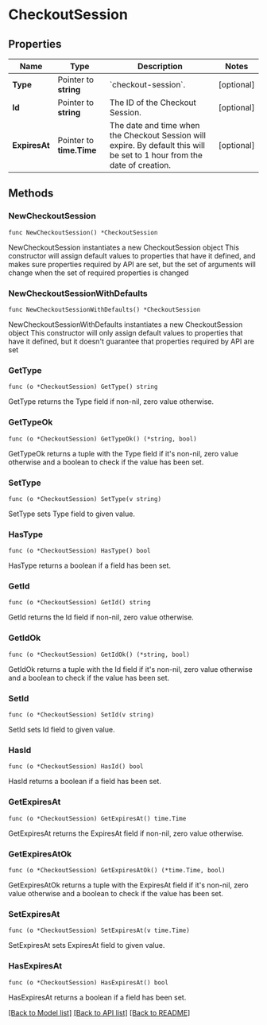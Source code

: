 # CheckoutSession

## Properties

Name | Type | Description | Notes
------------ | ------------- | ------------- | -------------
**Type** | Pointer to **string** | &#x60;checkout-session&#x60;. | [optional] 
**Id** | Pointer to **string** | The ID of the Checkout Session. | [optional] 
**ExpiresAt** | Pointer to **time.Time** | The date and time when the Checkout Session will expire. By default this will be set to 1 hour from the date of creation. | [optional] 

## Methods

### NewCheckoutSession

`func NewCheckoutSession() *CheckoutSession`

NewCheckoutSession instantiates a new CheckoutSession object
This constructor will assign default values to properties that have it defined,
and makes sure properties required by API are set, but the set of arguments
will change when the set of required properties is changed

### NewCheckoutSessionWithDefaults

`func NewCheckoutSessionWithDefaults() *CheckoutSession`

NewCheckoutSessionWithDefaults instantiates a new CheckoutSession object
This constructor will only assign default values to properties that have it defined,
but it doesn't guarantee that properties required by API are set

### GetType

`func (o *CheckoutSession) GetType() string`

GetType returns the Type field if non-nil, zero value otherwise.

### GetTypeOk

`func (o *CheckoutSession) GetTypeOk() (*string, bool)`

GetTypeOk returns a tuple with the Type field if it's non-nil, zero value otherwise
and a boolean to check if the value has been set.

### SetType

`func (o *CheckoutSession) SetType(v string)`

SetType sets Type field to given value.

### HasType

`func (o *CheckoutSession) HasType() bool`

HasType returns a boolean if a field has been set.

### GetId

`func (o *CheckoutSession) GetId() string`

GetId returns the Id field if non-nil, zero value otherwise.

### GetIdOk

`func (o *CheckoutSession) GetIdOk() (*string, bool)`

GetIdOk returns a tuple with the Id field if it's non-nil, zero value otherwise
and a boolean to check if the value has been set.

### SetId

`func (o *CheckoutSession) SetId(v string)`

SetId sets Id field to given value.

### HasId

`func (o *CheckoutSession) HasId() bool`

HasId returns a boolean if a field has been set.

### GetExpiresAt

`func (o *CheckoutSession) GetExpiresAt() time.Time`

GetExpiresAt returns the ExpiresAt field if non-nil, zero value otherwise.

### GetExpiresAtOk

`func (o *CheckoutSession) GetExpiresAtOk() (*time.Time, bool)`

GetExpiresAtOk returns a tuple with the ExpiresAt field if it's non-nil, zero value otherwise
and a boolean to check if the value has been set.

### SetExpiresAt

`func (o *CheckoutSession) SetExpiresAt(v time.Time)`

SetExpiresAt sets ExpiresAt field to given value.

### HasExpiresAt

`func (o *CheckoutSession) HasExpiresAt() bool`

HasExpiresAt returns a boolean if a field has been set.


[[Back to Model list]](../README.md#documentation-for-models) [[Back to API list]](../README.md#documentation-for-api-endpoints) [[Back to README]](../README.md)


